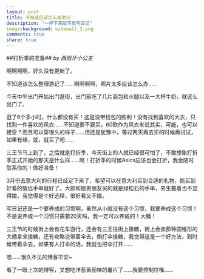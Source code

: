 ```yaml
---
layout: post
title: 不知道应该怎么写游记
description: "一停下来就不想写日记"
image:background: witewall_3.png
comments: true
share: true
---
```

##打折季的准备##
*by 西班牙小公主*

啊啊啊啊，好久没有更新了。

不知道该怎么整理游记了……啊啊啊啊，照片太多应该怎么办……

今天中午出门开始出门逛街，出门前吃了几片面包和火腿以及一大杯牛奶，就这么出门了。

逛了6个多小时，什么都没有买！这是没带钱包的胜利！没有找到喜欢的大衣，只找到一件喜欢的风衣……不知道要不要买，60欧作为风衣来说其实，可能，也可以接受？而且可以穿很久的样子……但还是犹豫中，等过两天再去买的时候再试试，如果有缘，就，就买了吧……

三王节马上到了，之后就是打折季，今天街上的人就已经很可怕了，不敢想象打折季正式开始的那天是什么样……啊！打折季的时候Asics应该也会打折，我会随时联系你的！做好准备！

3月份去意大利的行程已经定下来了，希望可以在意大利买到合适的礼物，能买到好看的情侣手串就好了。大郎和她男朋友买的就是绿松石的手串，男生戴着也不显得娘，我觉得是个好选择，很好看又不娘。

写日记还是一个要养成的习惯啊，虽然从小就没有这个习惯，我要养成这个习惯！不是说养成一个习惯只需要20天吗，我一定可以养成的！大概！

三王节的时候街上会有花车游行，还会有三王往街上撒糖，街上会卖那种圆锥形的大桶拿来接糖，还有攻略说带着伞去，倒打伞接糖，我觉得这是一个好方法，到时候带着伞去，如果有人打伞的话，我就也把伞打开……

嗯……很久不见的博客早安~

看了一眼上次的博客，又想吃洋葱番茄味的薯片了……我要控制住嘴……
